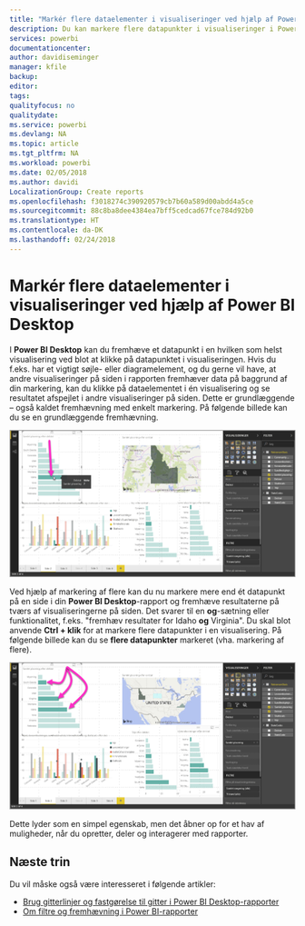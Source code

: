 ```yaml
---
title: "Markér flere dataelementer i visualiseringer ved hjælp af Power BI Desktop"
description: Du kan markere flere datapunkter i visualiseringer i Power BI Desktop ved blot at anvende Ctrl + klik
services: powerbi
documentationcenter: 
author: davidiseminger
manager: kfile
backup: 
editor: 
tags: 
qualityfocus: no
qualitydate: 
ms.service: powerbi
ms.devlang: NA
ms.topic: article
ms.tgt_pltfrm: NA
ms.workload: powerbi
ms.date: 02/05/2018
ms.author: davidi
LocalizationGroup: Create reports
ms.openlocfilehash: f3018274c390920579cb7b60a589d00abdd4a5ce
ms.sourcegitcommit: 88c8ba8dee4384ea7bff5cedcad67fce784d92b0
ms.translationtype: HT
ms.contentlocale: da-DK
ms.lasthandoff: 02/24/2018
---
```

# <a name="multi-select-data-elements-in-visuals-using-power-bi-desktop"></a>Markér flere dataelementer i visualiseringer ved hjælp af Power BI Desktop

I **Power BI Desktop** kan du fremhæve et datapunkt i en hvilken som helst visualisering ved blot at klikke på datapunktet i visualiseringen. Hvis du f.eks. har et vigtigt søjle- eller diagramelement, og du gerne vil have, at andre visualiseringer på siden i rapporten fremhæver data på baggrund af din markering, kan du klikke på dataelementet i én visualisering og se resultatet afspejlet i andre visualiseringer på siden. Dette er grundlæggende – også kaldet fremhævning med enkelt markering. På følgende billede kan du se en grundlæggende fremhævning. 

![](media/desktop-multi-select/multi-select_01.png)

Ved hjælp af markering af flere kan du nu markere mere end ét datapunkt på en side i din **Power BI Desktop**-rapport og fremhæve resultaterne på tværs af visualiseringerne på siden. Det svarer til en **og**-sætning eller funktionalitet, f.eks. "fremhæv resultater for Idaho **og**  Virginia". Du skal blot anvende **Ctrl + klik** for at markere flere datapunkter i en visualisering. På følgende billede kan du se **flere datapunkter** markeret (vha. markering af flere).

![](media/desktop-multi-select/multi-select_02.png)

Dette lyder som en simpel egenskab, men det åbner op for et hav af muligheder, når du opretter, deler og interagerer med rapporter. 

## <a name="next-steps"></a>Næste trin

Du vil måske også være interesseret i følgende artikler:

* [Brug gitterlinjer og fastgørelse til gitter i Power BI Desktop-rapporter](desktop-gridlines-snap-to-grid.md)
* [Om filtre og fremhævning i Power BI-rapporter](power-bi-reports-filters-and-highlighting.md)

